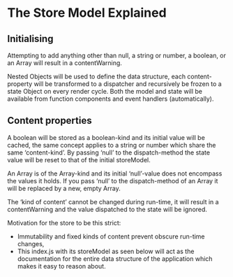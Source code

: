 # The Store Model Explained
## Initialising
Attempting to add anything other than null, a string or number, a boolean, or an Array
will result in a contentWarning.

Nested Objects will be used to define the data structure, each content-property will be transformed 
to a dispatcher and recursively be frozen to a state Object on every render cycle. Both the 
model and state will be available from function components and event handlers (automatically). 

## Content properties
A boolean will be stored as a boolean-kind and its initial value will be cached, the same
concept applies to a string or number which share the same ‘content-kind’. By passing ‘null’ to 
the dispatch-method the state value will be reset to that of the initial storeModel.

An Array is of the Array-kind and its initial ‘null’-value does not encompass the values it holds.
If you pass ‘null’ to the dispatch-method of an Array it will be replaced by a new, empty Array.

The ‘kind of content’ cannot be changed during run-time, it will result in a contentWarning and
the value dispatched to the state will be ignored. 

Motivation for the store to be this strict:
- Immutability and fixed kinds of content prevent obscure run-time changes,
- This index.js with its storeModel as seen below will act as the documentation for the entire
	data structure of the application which makes it easy to reason about.